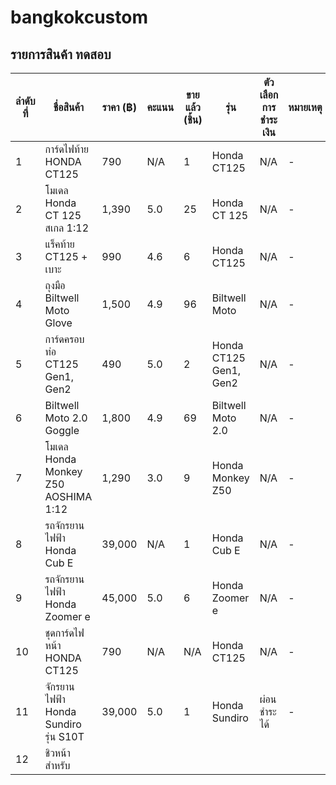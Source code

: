 # bangkokcustom

## รายการสินค้า ทดสอบ

| **ลำดับที่** | **ชื่อสินค้า** | **ราคา (฿)** | **คะแนน** | **ขายแล้ว (ชิ้น)** | **รุ่น** | **ตัวเลือกการชำระเงิน** | **หมายเหตุ** |
| --- | --- | --- | --- | --- | --- | --- | --- |
| 1 | การ์ดไฟท้าย HONDA CT125 | 790 | N/A | 1 | Honda CT125 | N/A | - |
| 2 | โมเดล Honda CT 125 สเกล 1:12 | 1,390 | 5.0 | 25 | Honda CT 125 | N/A | - |
| 3 | แร็คท้าย CT125 + เบาะ | 990 | 4.6 | 6 | Honda CT125 | N/A | - |
| 4 | ถุงมือ Biltwell Moto Glove | 1,500 | 4.9 | 96 | Biltwell Moto | N/A | - |
| 5 | การ์ดครอบท่อ CT125 Gen1, Gen2 | 490 | 5.0 | 2 | Honda CT125 Gen1, Gen2 | N/A | - |
| 6 | Biltwell Moto 2.0 Goggle | 1,800 | 4.9 | 69 | Biltwell Moto 2.0 | N/A | - |
| 7 | โมเดล Honda Monkey Z50 AOSHIMA 1:12 | 1,290 | 3.0 | 9 | Honda Monkey Z50 | N/A | - |
| 8 | รถจักรยานไฟฟ้า Honda Cub E | 39,000 | N/A | 1 | Honda Cub E | N/A | - |
| 9 | รถจักรยานไฟฟ้า Honda Zoomer e | 45,000 | 5.0 | 6 | Honda Zoomer e | N/A | - |
| 10 | ชุดการ์ดไฟหน้า HONDA CT125 | 790 | N/A | N/A | Honda CT125 | N/A | - |
| 11 | จักรยานไฟฟ้า Honda Sundiro รุ่น S10T | 39,000 | 5.0 | 1 | Honda Sundiro | ผ่อนชำระได้ | - |
| 12 | ชิวหน้าสำหรับ
